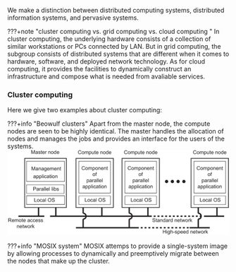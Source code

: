 We make a distinction between distributed computing systems, distributed information systems, and pervasive systems. 

???+note "cluster computing vs. grid computing vs. cloud computing "
    In cluster computing, the underlying hardware consists of a collection of similar workstations or PCs connected by LAN. But in grid computing, the subgroup consists of distributed systems that are different when it comes to hardware, software, and deployed network technology. As for cloud computing, it provides the facilities to dynamically construct an infrastructure and compose what is needed from avaliable services.

### Cluster computing

Here we give two examples about cluster computing:

???+info "Beowulf clusters"
    Apart from the master node, the compute nodes are seen to be highly identical. The master handles the allocation of nodes and manages the jobs and provides an interface for the users of the systems.
    ![](img/01-07.png)

???+info "MOSIX system"
    MOSIX attemps to provide a single-system image by allowing processes to dynamically and preemptively migrate between the nodes that make up
the cluster.
    


